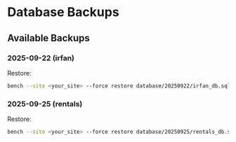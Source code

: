 # Database Backups

## Available Backups

### 2025-09-22 (irfan)
Restore:
```bash
bench --site <your_site> --force restore database/20250922/irfan_db.sql.gz --with-public-files database/20250922/irfan_files.tar --with-private-files database/20250922/irfan_private_files.tar
```

### 2025-09-25 (rentals)
Restore:
```bash
bench --site <your_site> --force restore database/20250925/rentals_db.sql.gz --with-public-files database/20250925/rentals_files.tar --with-private-files database/20250925/rentals_private_files.tar
```

